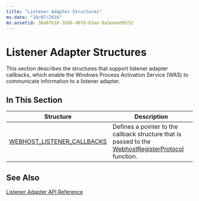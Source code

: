 ```yaml
---
title: "Listener Adapter Structures"
ms.date: "10/07/2016"
ms.assetid: 38a87b10-3b8b-46fd-b3ae-8a2eeae99152
---
```

# Listener Adapter Structures
This section describes the structures that support listener adapter callbacks, which enable the Windows Process Activation Service (WAS) to communicate information to a listener adapter.  
  
## In This Section  
  
|Structure|Description|  
|---------------|-----------------|  
|[WEBHOST_LISTENER_CALLBACKS](../../web-development-reference/native-code-api-reference/webhost-listener-callbacks-structure.md)|Defines a pointer to the callback structure that is passed to the [WebhostRegisterProtocol](../../web-development-reference/native-code-api-reference/webhostregisterprotocol-function.md) function.|  
  
## See Also  
 [Listener Adapter API Reference](../../web-development-reference/native-code-api-reference/listener-adapter-api-reference.md)